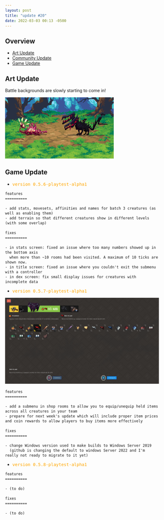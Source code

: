```yaml
---
layout: post
title: "update #20"
date: 2022-03-03 00:13 -0500
---
```


## Overview

- [<u>Art Update</u>](#art-update)
- [<u>Community Update</u>](#community-update)
- [<u>Game Update</u>](#game-update)

## Art Update

Battle backgrounds are slowly starting to come in!

<div class="image-container mid">
  <img src="/assets/images/updates/20/updated-forest-background.gif" loading="lazy" alt="" />
</div>

## Game Update

- <pre style="color: orange">version 0.5.6-playtest-alpha1</pre>

```asciidoc
features
==========

- add stats, movesets, affinities and names for batch 3 creatures (as well as enabling them)
- add terrain so that different creatures show in different levels (with some overlap)

fixes
==========

- in stats screen: fixed an issue where too many numbers showed up in the bottom axis
  when more than ~10 rooms had been visited. A maximum of 10 ticks are shown now.
- in title screen: fixed an issue where you couldn't exit the submenu with a controller
- in dex screen: fix small display issues for creatures with incomplete data
```

- <pre style="color: orange">version 0.5.7-playtest-alpha1</pre>

<div class="image-container mid">
  <img src="/assets/images/updates/20/equip-items.png" loading="lazy" alt="" />
</div>

```asciidoc
features
==========

- add a submenu in shop rooms to allow you to equip/unequip held items across all creatures in your team
- prepare for next week's update which will include proper item prices and coin rewards to allow players to buy items more effectively

fixes
==========

- change Windows version used to make builds to Windows Server 2019
  (github is changing the default to windows Server 2022 and I'm really not ready to migrate to it yet)
```

- <pre style="color: orange">version 0.5.8-playtest-alpha1</pre>

```asciidoc
features
==========

- (to do)

fixes
==========

- (to do)
```

